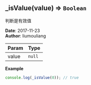 ## \_isValue(value) ⇒ <code>Boolean</code>
<p>判断是有效值</p>

**Date**: 2017-11-23  
**Author**: liumouliang  

| Param | Type |
| --- | --- |
| value | <code>null</code> | 

**Example**  
```javascript
console.log(_isValue(0)); // true
```
